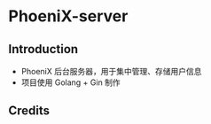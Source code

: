 # PhoeniX-server

## Introduction

- PhoeniX 后台服务器，用于集中管理、存储用户信息
- 项目使用 Golang + Gin 制作

## Credits
